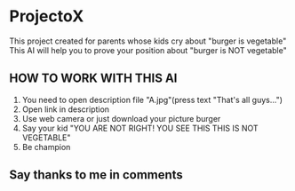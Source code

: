 # ProjectoX
This project created for parents whose kids cry about "burger is vegetable"
This AI will help you to prove your position about "burger is NOT vegetable"
## HOW TO WORK WITH THIS AI
1. You need to open description file "A.jpg"(press text "That's all guys...")
2. Open link in description
3. Use web camera or just download your picture burger
4. Say your kid "YOU ARE NOT RIGHT! YOU SEE THIS THIS IS NOT VEGETABLE"
5. Be champion
## Say thanks to me in comments
